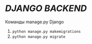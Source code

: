 # <em><b>DJANGO BACKEND</b></em>

Команды manage.py Django
1) `python manage.py makemigrations`
2) `python manage.py migrate`
